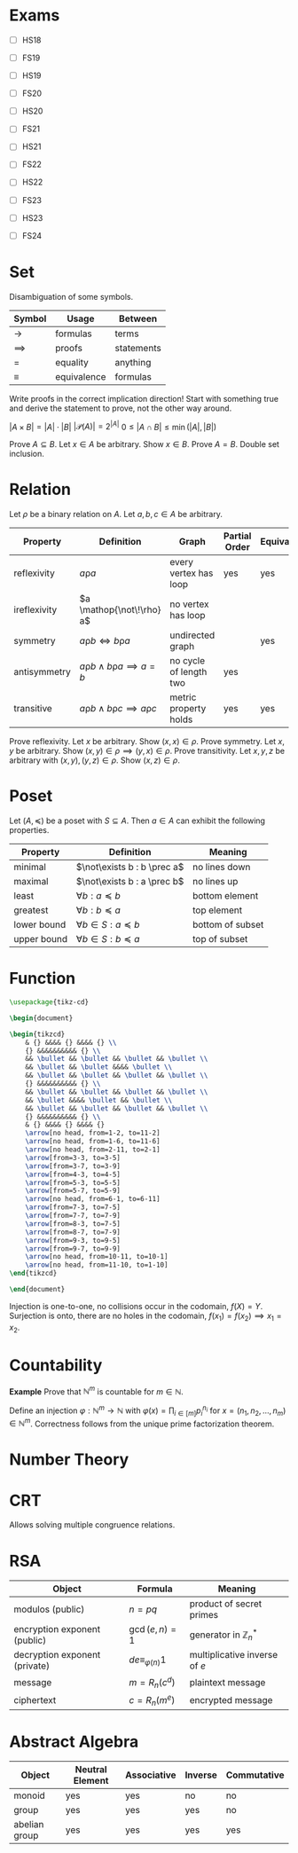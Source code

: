 
# Exams

- [ ] HS18
- [ ] FS19
- [ ] HS19
- [ ] FS20
- [ ] HS20
- [ ] FS21
- [ ] HS21
- [ ] FS22
- [ ] HS22
- [ ] FS23
- [ ] HS23
- [ ] FS24


# Set

Disambiguation of some symbols.

| Symbol     | Usage       | Between    |
| ---------- | ----------- | ---------- |
| $\to$      | formulas    | terms      |
| $\implies$ | proofs      | statements |
| $=$        | equality    | anything   |
| $\equiv$   | equivalence | formulas   |

Write proofs in the correct implication direction! Start with something true and derive the statement to prove, not the other way around.

$|A\times B | = |A| \cdot |B|$
$|\mathcal{P}(A)| = 2^{|A|}$
$0 \leq |A \cap B| \leq \min(|A|, |B|)$


Prove $A \subseteq B$. Let $x \in A$ be arbitrary. Show $x \in B$.
Prove $A = B$. Double set inclusion.


# Relation

Let $\rho$ be a binary relation on $A$. Let $a, b, c \in A$ be arbitrary.

| Property     | Definition                                                       | Graph                  | Partial Order | Equivalence |
| ------------ | ---------------------------------------------------------------- | ---------------------- | ------------- | ----------- |
| reflexivity  | $a \mathop \rho a$                                               | every vertex has loop  | yes           | yes         |
| ireflexivity | $a \mathop{\not\!\rho} a$                                        | no vertex has loop     |               |             |
| symmetry     | $a \mathop\rho b \iff b \mathop\rho a$                           | undirected graph       |               | yes         |
| antisymmetry | $a \mathop\rho b \land b \mathop\rho a \implies a = b$           | no cycle of length two | yes           |             |
| transitive   | $a \mathop\rho b \land b \mathop\rho c \implies a \mathop\rho c$ | metric property holds  | yes           | yes         |

Prove reflexivity. Let $x$ be arbitrary. Show $(x, x) \in \rho$.
Prove symmetry. Let $x, y$ be arbitrary. Show $(x, y) \in \rho \implies (y,x) \in \rho$.
Prove transitivity. Let $x, y, z$ be arbitrary with $(x,y), (y,z) \in \rho$. Show $(x,z) \in \rho$.


# Poset

Let $(A, \preceq)$ be a poset with $S \subseteq A$. Then $a \in A$ can exhibit the following properties.

| Property    | Definition                      | Meaning          |
| ----------- | ------------------------------- | ---------------- |
| minimal     | $\not\exists b : b \prec a$     | no lines down    |
| maximal     | $\not\exists b : a \prec b$     | no lines up      |
| least       | $\forall b : a \preceq b$       | bottom element   |
| greatest    | $\forall b : b \preceq a$       | top element      |
| lower bound | $\forall b \in S : a \preceq b$ | bottom of subset |
| upper bound | $\forall b \in S : b \preceq a$ | top of subset    |


# Function
```tikz
\usepackage{tikz-cd}

\begin{document}

\begin{tikzcd}
	& {} &&&& {} &&&& {} \\
	{} &&&&&&&&&& {} \\
	&& \bullet && \bullet && \bullet && \bullet \\
	&& \bullet && \bullet &&&& \bullet \\
	&& \bullet && \bullet && \bullet && \bullet \\
	{} &&&&&&&&&& {} \\
	&& \bullet && \bullet && \bullet && \bullet \\
	&& \bullet &&&& \bullet && \bullet \\
	&& \bullet && \bullet && \bullet && \bullet \\
	{} &&&&&&&&&& {} \\
	& {} &&&& {} &&&& {}
	\arrow[no head, from=1-2, to=11-2]
	\arrow[no head, from=1-6, to=11-6]
	\arrow[no head, from=2-11, to=2-1]
	\arrow[from=3-3, to=3-5]
	\arrow[from=3-7, to=3-9]
	\arrow[from=4-3, to=4-5]
	\arrow[from=5-3, to=5-5]
	\arrow[from=5-7, to=5-9]
	\arrow[no head, from=6-1, to=6-11]
	\arrow[from=7-3, to=7-5]
	\arrow[from=7-7, to=7-9]
	\arrow[from=8-3, to=7-5]
	\arrow[from=8-7, to=7-9]
	\arrow[from=9-3, to=9-5]
	\arrow[from=9-7, to=9-9]
	\arrow[no head, from=10-11, to=10-1]
	\arrow[no head, from=11-10, to=1-10]
\end{tikzcd}

\end{document}
```

Injection is one-to-one, no collisions occur in the codomain, $f(X) = Y$.
Surjection is onto, there are no holes in the codomain, $f(x_{1}) = f(x_{2}) \implies x_{1} = x_{2}$.


# Countability

**Example**
Prove that $\mathbb{N}^{m}$ is countable for $m \in \mathbb{N}$.

Define an injection $\varphi : \mathbb{N}^{m} \to \mathbb{N}$ with $\varphi(x) = \prod_{i \in [m]} p_{i}^{n_{i}}$ for $x = (n_{1}, n_{2}, \dots, n_{m}) \in \mathbb{N}^{m}$. Correctness follows from the unique prime factorization theorem.


# Number Theory

# CRT

Allows solving multiple congruence relations.



# RSA

| Object                        | Formula                    | Meaning                           |
| ----------------------------- | -------------------------- | --------------------------------- |
| modulos (public)              | $n = pq$                   | product of secret primes          |
| encryption exponent (public)  | $\gcd(e, n) = 1$           | generator in $\mathbb{Z}_{n}^{*}$ |
| decryption exponent (private) | $de \equiv_{\varphi(n)} 1$ | multiplicative inverse of $e$     |
| message                       | $m = R_{n}(c^{d})$         | plaintext message                 |
| ciphertext                    | $c = R_{n}(m^{e})$         | encrypted message                 |



# Abstract Algebra



| Object        | Neutral Element | Associative | Inverse | Commutative |
| ------------- | --------------- | ----------- | ------- | ----------- |
| monoid        | yes             | yes         | no      | no          |
| group         | yes             | yes         | yes     | no          |
| abelian group | yes             | yes         | yes     | yes         |

